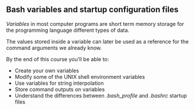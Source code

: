 ## Bash variables and startup configuration files

_Variables_ in most computer programs are short term memory storage for the programming language different types of data. 

The values stored inside a variable can later be used as a reference for the command arguments we already know.

By the end of this course you'll be able to: 

- Create your own variables
- Modify some of the UNIX shell environment variables
- Use variables for string interpolation
- Store command outputs on variables
- Understand the differences between *.bash_profile* and *.bashrc* startup files